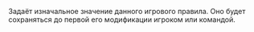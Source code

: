 Задаёт изначальное значение данного игрового правила. Оно будет сохраняться до первой его модификации игроком или командой.
